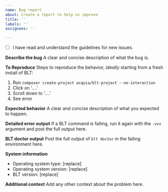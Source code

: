 ```yaml
---
name: Bug report
about: Create a report to help us improve
title: ''
labels: ''
assignees: ''

---
```


- [ ] I have read and understand the guidelines for new issues.

**Describe the bug**
A clear and concise description of what the bug is.

**To Reproduce**
Steps to reproduce the behavior, _ideally_ starting from a fresh install of BLT:
1. Run `composer create-project acquia/blt-project --no-interaction`
2. Click on '....'
3. Scroll down to '....'
4. See error

**Expected behavior**
A clear and concise description of what you expected to happen.

**Detailed error output**
If a BLT command is failing, run it again with the `-vvv` argument and post the full output here.

**BLT doctor output**
Post the full output of `blt doctor` in the failing environment here.

**System information**
* Operating system type: [replace]
* Operating system version: [replace]
* BLT version: [replace]

**Additional context**
Add any other context about the problem here.
